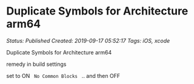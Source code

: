 # Duplicate Symbols for Architecture arm64

_Status: Published_
_Created: 2019-09-17 05:52:17_
_Tags: iOS, xcode_

Duplicate Symbols for Architecture arm64

remedy in build settings

set to ON
<code>
No Common Blocks
</code>
.. and then OFF